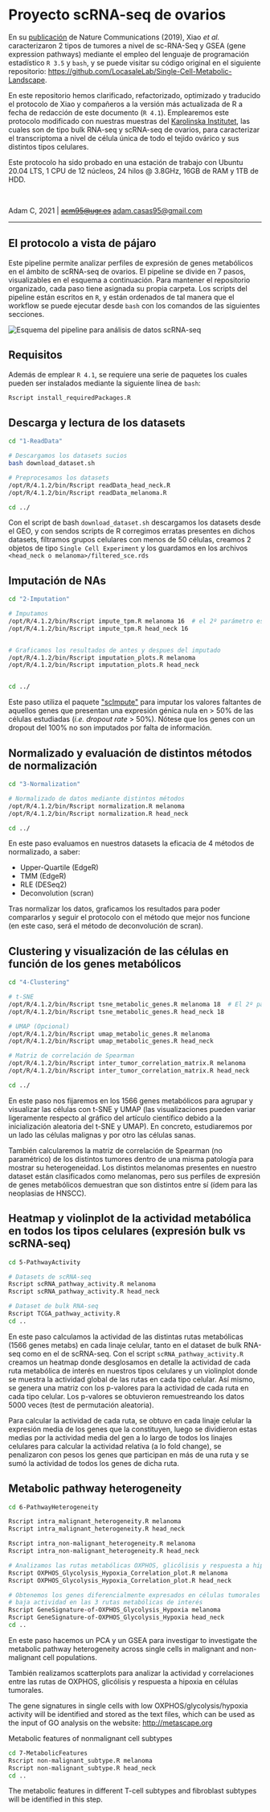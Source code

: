 # Proyecto scRNA-seq de ovarios

En su [publicación](https://www.nature.com/articles/s41467-019-11738-0) de Nature Communications (2019), Xiao _et al._ caracterizaron 2 tipos de tumores a nivel de sc-RNA-Seq y GSEA (gene expression pathways) mediante el empleo del lenguaje de programación estadístico `R 3.5` y `bash`, y se puede visitar su código original en el siguiente repositorio: https://github.com/LocasaleLab/Single-Cell-Metabolic-Landscape.

En este repositorio hemos clarificado, refactorizado, optimizado y traducido el protocolo de Xiao y compañeros a la versión más actualizada de R a fecha de redacción de este documento (`R 4.1`). Emplearemos este protocolo modificado con nuestras muestras del [Karolinska Institutet](https://ki.se/en), las cuales son de tipo bulk RNA-seq y scRNA-seq de ovarios, para caracterizar el transcriptoma a nivel de célula única de todo el tejido ovárico y sus distintos tipos celulares.

Este protocolo ha sido probado en una estación de trabajo con Ubuntu 20.04 LTS, 1 CPU de 12 núcleos, 24 hilos @ 3.8GHz, 16GB de RAM y 1TB de HDD.

<br>

Adam C, 2021 | ~~acm95@ugr.es~~ adam.casas95@gmail.com

------------

## El protocolo a vista de pájaro

Este pipeline permite analizar perfiles de expresión de genes metabólicos en el ámbito de scRNA-seq de ovarios. El pipeline se divide en 7 pasos, visualizables en el esquema a continuación. Para mantener el repositorio organizado, cada paso tiene asignada su propia carpeta. Los scripts del pipeline están escritos en `R`, y están ordenados de tal manera que el workflow se puede ejecutar desde `bash` con los comandos de las siguientes secciones.

![Esquema del pipeline para análisis de datos scRNA-seq](pipeline.png)



## Requisitos

Además de emplear `R 4.1`, se requiere una serie de paquetes los cuales pueden ser instalados mediante la siguiente línea de `bash`:

``` bash
Rscript install_requiredPackages.R 
```

## Descarga y lectura de los datasets

``` bash
cd "1-ReadData"

# Descargamos los datasets sucios
bash download_dataset.sh

# Preprocesamos los datasets
/opt/R/4.1.2/bin/Rscript readData_head_neck.R
/opt/R/4.1.2/bin/Rscript readData_melanoma.R

cd ../
```

Con el script de bash `download_dataset.sh` descargamos los datasets desde el GEO, y con sendos scripts de R corregimos erratas presentes en dichos datasets, filtramos grupos celulares con menos de 50 células, creamos 2 objetos de tipo `Single Cell Experiment` y los guardamos en los archivos `<head_neck o melanoma>/filtered_sce.rds` 

## Imputación de NAs

``` bash
cd "2-Imputation"

# Imputamos
/opt/R/4.1.2/bin/Rscript impute_tpm.R melanoma 16  # el 2º parámetro es el nº de hilos a usar para el imputado. Por defecto es 1
/opt/R/4.1.2/bin/Rscript impute_tpm.R head_neck 16


# Graficamos los resultados de antes y despues del imputado
/opt/R/4.1.2/bin/Rscript imputation_plots.R melanoma
/opt/R/4.1.2/bin/Rscript imputation_plots.R head_neck


cd ../
```

Este paso utiliza el paquete ["scImpute"](https://github.com/Vivianstats/scImpute) para imputar los valores faltantes de aquellos genes que presentan una expresión génica nula en > 50% de las células estudiadas (_i.e. dropout rate_ > 50%). Nótese que los genes con un dropout del 100% no son imputados por falta de información.

## Normalizado y evaluación de distintos métodos de normalización

``` bash
cd "3-Normalization"

# Normalizado de datos mediante distintos métodos
/opt/R/4.1.2/bin/Rscript normalization.R melanoma
/opt/R/4.1.2/bin/Rscript normalization.R head_neck

cd ../
```

En este paso evaluamos en nuestros datasets la eficacia de 4 métodos de normalizado, a saber:
* Upper-Quartile (EdgeR)
* TMM (EdgeR)
* RLE (DESeq2)
* Deconvolution (scran)

Tras normalizar los datos, graficamos los resultados para poder compararlos y seguir el protocolo con el método que mejor nos funcione (en este caso, será el método de deconvolución de scran).

## Clustering y visualización de las células en función de los genes metabólicos

``` bash
cd "4-Clustering"

# t-SNE
/opt/R/4.1.2/bin/Rscript tsne_metabolic_genes.R melanoma 18  # El 2º parámetro es el nº de hilos para paralelizar el tSNE. Por defecto es 1
/opt/R/4.1.2/bin/Rscript tsne_metabolic_genes.R head_neck 18

# UMAP (Opcional)
/opt/R/4.1.2/bin/Rscript umap_metabolic_genes.R melanoma
/opt/R/4.1.2/bin/Rscript umap_metabolic_genes.R head_neck

# Matriz de correlación de Spearman
/opt/R/4.1.2/bin/Rscript inter_tumor_correlation_matrix.R melanoma
/opt/R/4.1.2/bin/Rscript inter_tumor_correlation_matrix.R head_neck

cd ../
```

En este paso nos fijaremos en los 1566 genes metabólicos para agrupar y visualizar las células con t-SNE y UMAP (las visualizaciones pueden variar ligeramente respecto al gráfico del artículo científico debido a la inicialización aleatoria del t-SNE y UMAP). En concreto, estudiaremos por un lado las células malignas y por otro las células sanas. 

También calcularemos la matriz de correlación de Spearman (no paramétrico) de los distintos tumores dentro de una misma patología para mostrar su heterogeneidad. Los distintos melanomas presentes en nuestro dataset están clasificados como melanomas, pero sus perfiles de expresión de genes metabólicos demuestran que son distintos entre sí (ídem para las neoplasias de HNSCC).


## Heatmap y violinplot de la actividad metabólica en todos los tipos celulares (expresión bulk vs scRNA-seq)

``` bash
cd 5-PathwayActivity

# Datasets de scRNA-seq
Rscript scRNA_pathway_activity.R melanoma
Rscript scRNA_pathway_activity.R head_neck

# Dataset de bulk RNA-seq
Rscript TCGA_pathway_activity.R
cd ..
```

En este paso calculamos la actividad de las distintas rutas metabólicas (1566 genes metabs) en cada linaje celular, tanto en el dataset de bulk RNA-seq como en el de scRNA-seq.
Con el script `scRNA_pathway_activity.R` creamos un heatmap donde desglosamos en detalle la actividad de cada ruta metabólica de interés en nuestros tipos celulares y un violinplot donde se muestra la actividad global de las rutas en cada tipo celular. Así mismo, se genera una matriz con los p-valores para la actividad de cada ruta en cada tipo celular. Los p-valores se obtuvieron remuestreando los datos 5000 veces (test de permutación aleatoria).

Para calcular la actividad de cada ruta, se obtuvo en cada linaje celular la expresión media de los genes que la constituyen, luego se dividieron estas medias por la actividad media del gen a lo largo de todos los linajes celulares para calcular la actividad relativa (a lo fold change), se penalizaron con pesos los genes que participan en más de una ruta y se sumó la actividad de todos los genes de dicha ruta. 



## Metabolic pathway heterogeneity

``` bash
cd 6-PathwayHeterogeneity

Rscript intra_malignant_heterogeneity.R melanoma
Rscript intra_malignant_heterogeneity.R head_neck

Rscript intra_non-malignant_heterogeneity.R melanoma
Rscript intra_non-malignant_heterogeneity.R head_neck

# Analizamos las rutas metabólicas OXPHOS, glicólisis y respuesta a hipoxia
Rscript OXPHOS_Glycolysis_Hypoxia_Correlation_plot.R melanoma
Rscript OXPHOS_Glycolysis_Hypoxia_Correlation_plot.R head_neck

# Obtenemos los genes diferencialmente expresados en células tumorales con 
# baja actividad en las 3 rutas metabólicas de interés
Rscript GeneSignature-of-OXPHOS_Glycolysis_Hypoxia melanoma
Rscript GeneSignature-of-OXPHOS_Glycolysis_Hypoxia head_neck
cd ..
```

En este paso hacemos un PCA y un GSEA para investigar to investigate the metabolic pathway heterogeneity across single cells in malignant and non-malignant cell populations.

También realizamos scatterplots para analizar la actividad y correlaciones entre las rutas de OXPHOS, glicólisis y respuesta a hipoxia en células tumorales. 

The gene signatures in single cells with low OXPHOS/glycolysis/hypoxia activity will be identified and stored as the text files, which can be used as the input of GO analysis on the website: http://metascape.org

Metabolic features of nonmalignant cell subtypes


``` bash
cd 7-MetabolicFeatures
Rscript non-malignant_subtype.R melanoma
Rscript non-malignant_subtype.R head_neck
cd ..
```
The metabolic features in different T-cell subtypes and fibroblast subtypes will be identified in this step. 

